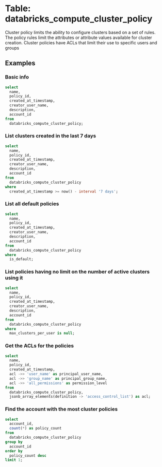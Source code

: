 # Table: databricks_compute_cluster_policy

Cluster policy limits the ability to configure clusters based on a set of rules. The policy rules limit the attributes or attribute values available for cluster creation. Cluster policies have ACLs that limit their use to specific users and groups

## Examples

### Basic info

```sql
select
  name,
  policy_id,
  created_at_timestamp,
  creator_user_name,
  description,
  account_id
from
  databricks_compute_cluster_policy;
```

### List clusters created in the last 7 days

```sql
select
  name,
  policy_id,
  created_at_timestamp,
  creator_user_name,
  description,
  account_id
from
  databricks_compute_cluster_policy
where
  created_at_timestamp >= now() - interval '7 days';
```

### List all default policies

```sql
select
  name,
  policy_id,
  created_at_timestamp,
  creator_user_name,
  description,
  account_id
from
  databricks_compute_cluster_policy
where
  is_default;
```

### List policies having no limit on the number of active clusters using it

```sql
select
  name,
  policy_id,
  created_at_timestamp,
  creator_user_name,
  description,
  account_id
from
  databricks_compute_cluster_policy
where
  max_clusters_per_user is null;
```

### Get the ACLs for the policies

```sql
select
  name,
  policy_id,
  created_at_timestamp,
  acl ->> 'user_name' as principal_user_name,
  acl ->> 'group_name' as principal_group_name,
  acl ->> 'all_permissions' as permission_level
from
  databricks_compute_cluster_policy,
  jsonb_array_elements(definition -> 'access_control_list') as acl;
```

### Find the account with the most cluster policies

```sql
select
  account_id,
  count(*) as policy_count
from
  databricks_compute_cluster_policy
group by
  account_id
order by
  policy_count desc
limit 1;
```